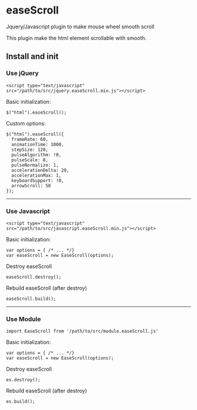 # easeScroll
Jquery/Javascript plugin to make mouse wheel smooth scroll 

This plugin make the html element scrollable with smooth.


## Install and init

### Use jQuery
```
<script type="text/javascript" src="/path/to/src/jquery.easeScroll.min.js"></script>
```

Basic initialization:
 
```
$("html").easeScroll();
```

Custom options:

```
$("html").easeScroll({
  frameRate: 60,
  animationTime: 1000,
  stepSize: 120,
  pulseAlgorithm: !0,
  pulseScale: 8,
  pulseNormalize: 1,
  accelerationDelta: 20,
  accelerationMax: 1,
  keyboardSupport: !0,
  arrowScroll: 50
});
```

---

### Use Javascript
```
<script type="text/javascript" src="/path/to/src/javascript.easeScroll.min.js"></script>
```

Basic initialization:
 
```
var options = { /* ... */}
var easeScroll = new EaseScroll(options);
```

Destroy easeScroll
```
easeScroll.destroy();
```

Rebuild easeScroll (after destroy)
```
easeScroll.build();
```

---

### Use Module
```
import EaseScroll from '/path/to/src/module.easeScroll.js'
```

Basic initialization:
 
```
var options = { /* ... */}
var easeScroll = new EaseScroll(options);
```

Destroy easeScroll
```
es.destroy();
```

Rebuild easeScroll (after destroy)
```
es.build();
```